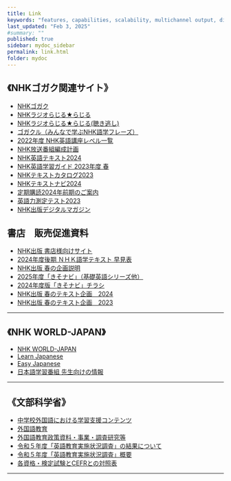 ```yaml
---
title: Link
keywords: "features, capabilities, scalability, multichannel output, dita, hats, comparison, benefits"
last_updated: "Feb 3, 2025"
#summary: ""
published: true
sidebar: mydoc_sidebar
permalink: link.html
folder: mydoc
---
```



## 《NHKゴガク関連サイト》                
* [NHKゴガク](https://www.nhk.or.jp/gogaku/)                 
* [NHKラジオらじる★らじる](https://www.nhk.or.jp/radio/)       
* [NHKラジオらじる★らじる(聴き逃し)](https://www.nhk.or.jp/radio/ondemand/index_genre.html?genre=language)                 
* [ゴガクル（みんなで学ぶNHK語学フレーズ）](https://gogakuru.com/index.html)
* [2022年度 NHK英語講座レベル一覧](https://mag.nhk-book.co.jp/wp-content/uploads/2023/02/f587fd8147ffa993c8aee2b5544e5ff3.jpg)                     
* [NHK放送番組編成計画](https://www.nhk.or.jp/info/pr/hensei/)                
* [NHK英語テキスト2024](https://www.nhk-book.co.jp/text/)    
* [NHK英語学習ガイド 2023年度 春](https://www.nhk-book.co.jp/furokudl/NHKP_guide23.pdf)             
* [NHKテキストカタログ2023](https://gen-gogaku.com/wp-content/uploads/2023/03/nhk-text-pamphlet-2023.pdf)
* [NHKテキストナビ2024](https://gen-gogaku.com/wp-content/uploads/2024/03/nhk-text-pamphlet-2024.pdf)      
* [定期購読2024年前期のご案内](https://www.nhk-book.co.jp/pr/text/subscription.html)               
* [英語力測定テスト2023](https://eigoryoku.nhk-book.co.jp/?_ga=2.144059701.1000592643.1613186020-1646930887.1611275979)                  
* [NHK出版デジタルマガジン](https://mag.nhk-book.co.jp/)
            
## 書店　販売促進資料          
* [NHK出版 書店様向けサイト](https://shoten-pr.nhk-book.co.jp/)
* [2024年度後期 ＮＨＫ語学テキスト 早見表](https://shoten-pr.nhk-book.co.jp/files/2024%20年度後期%20ＮＨＫ語学テキスト%20早見表.pdf)  
* [NHK出版 春の企画説明](https://shoten.nhk-book.co.jp/cms/)
* [2025年度「きそナビ」（基礎英語シリーズ他）](https://shoten-pr.nhk-book.co.jp/files/2025年度「きそナビ」（基礎英語シリーズ他）(1).pdf)  
* [2024年度版「きそナビ」チラシ](https://shoten-pr.nhk-book.co.jp/files/NHK%E3%81%8D%E3%81%9D%E3%83%8A%E3%83%92%E3%82%992024.pdf)  
* [NHK出版 春のテキスト企画　2024](https://shoten.nhk-book.co.jp/common/download/2024_Spring_Text_pamphlet.pdf)      
* [NHK出版 春のテキスト企画　2023](https://shoten.nhk-book.co.jp/common/download/2023_Spring_Text_pamphlet.pdf)                    

***
## 《NHK WORLD-JAPAN》                
* [NHK WORLD-JAPAN](https://www3.nhk.or.jp/nhkworld/)                 
* [Learn Japanese](https://www3.nhk.or.jp/nhkworld/en/learnjapanese/)
* [Easy Japanese](https://www3.nhk.or.jp/nhkworld/en/radio/e_japanese/)               
* [日本語学習番組 先生向けの情報](https://www3.nhk.or.jp/nhkworld/en/learnjapanese/assets/data/teachingtips.pdf)       

***

## 《文部科学省》                
* [中学校外国語における学習支援コンテンツ](https://www.mext.go.jp/a_menu/ikusei/gakusyushien/mext_00065.html)
* [外国語教育](https://www.mext.go.jp/a_menu/kokusai/gaikokugo/index.htm)
* [外国語教育政策資料・事業・調査研究等](https://www.mext.go.jp/a_menu/kokusai/gaikokugo/index_00006.htm)
* [令和５年度「英語教育実施状況調査」の結果について](https://www.mext.go.jp/a_menu/kokusai/gaikokugo/1415043_00005.htm)
* [令和５年度「英語教育実施状況調査」概要](https://www.mext.go.jp/content/20240527-mxt_kyoiku01-000035833_1.pdf)
* [各資格・検定試験とCEFRとの対照表](https://www.mext.go.jp/b_menu/shingi/chousa/koutou/091/gijiroku/__icsFiles/afieldfile/2018/07/27/1407616_003.pdf)



*** 
 <link rel="shortcut icon" type="image/x-icon" href="https://avatars.githubusercontent.com/u/46049273?v=4">
 <meta name="twitter:image:src" content="https://avatars.githubusercontent.com/u/46049273?v=4">
 <link rel="prev" href="{{ paginator.previous_page_path | absolute_url }}" />
